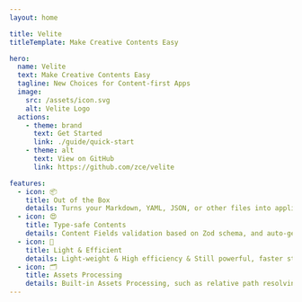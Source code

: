 ```yaml
---
layout: home

title: Velite
titleTemplate: Make Creative Contents Easy

hero:
  name: Velite
  text: Make Creative Contents Easy
  tagline: New Choices for Content-first Apps
  image:
    src: /assets/icon.svg
    alt: Velite Logo
  actions:
    - theme: brand
      text: Get Started
      link: ./guide/quick-start
    - theme: alt
      text: View on GitHub
      link: https://github.com/zce/velite

features:
  - icon: 📦
    title: Out of the Box
    details: Turns your Markdown, YAML, JSON, or other files into application data layer.
  - icon: 😍
    title: Type-safe Contents
    details: Content Fields validation based on Zod schema, and auto-generated TypeScript types.
  - icon: 🚀
    title: Light & Efficient
    details: Light-weight & High efficiency & Still powerful, faster startup, and better performance.
  - icon: 🗂️
    title: Assets Processing
    details: Built-in Assets Processing, such as relative path resolving, image optimization, etc.
---
```


<style>
:root {
  --vp-home-hero-name-color: transparent;
  --vp-home-hero-name-background: -webkit-linear-gradient(45deg, #11E49D 30%, #13AAAA);
  --vp-home-hero-image-background-image: linear-gradient(-45deg, #08A77199 50%, #04D0D099 50%);
  --vp-home-hero-image-filter: blur(44px);
}

@media (min-width: 640px) {
  :root {
    --vp-home-hero-image-filter: blur(56px);
  }
}

@media (min-width: 960px) {
  :root {
    --vp-home-hero-image-filter: blur(68px);
  }
}

.image-src {
  width: 100%;
  height: 100%;
  animation: logo 2s infinite alternate;
}

@keyframes logo {
  75%, 100% {
    transform: translate(-50%, -50%) scale(1.02) translateY(-6px);
    opacity: 0.9;
  }
}
</style>
